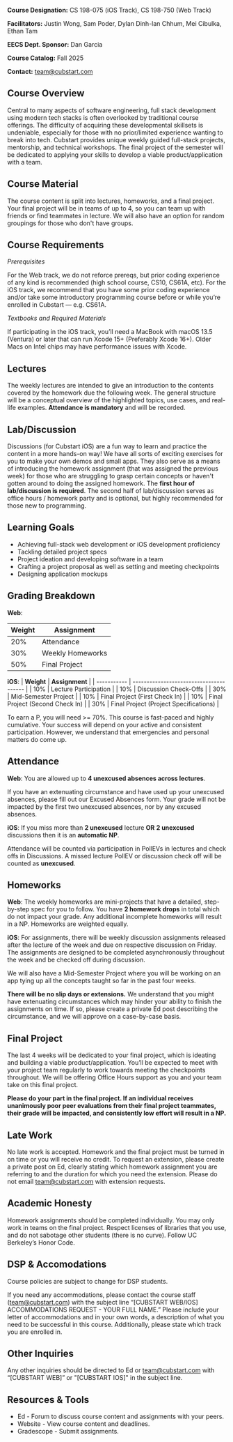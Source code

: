 **Course Designation:** CS 198-075 (iOS Track), CS 198-750 (Web Track)

**Facilitators:** Justin Wong, Sam Poder, Dylan Dinh-lan Chhum, Mei Cibulka, Ethan Tam

**EECS Dept. Sponsor:** Dan Garcia

**Course Catalog:** Fall 2025

**Contact:** team@cubstart.com

## Course Overview

Central to many aspects of software engineering, full stack development using modern tech stacks is often overlooked by traditional course offerings. The difficulty of acquiring these developmental skillsets is undeniable, especially for those with no prior/limited experience wanting to break into tech. Cubstart provides unique weekly guided full-stack projects, mentorship, and technical workshops. The final project of the semester will be dedicated to applying your skills to develop a viable product/application with a team.

## Course Material

The course content is split into lectures, homeworks, and a final project. Your final project will be in teams of up to 4, so you can team up with friends or find teammates in lecture. We will also have an option for random groupings for those who don't have groups.

## Course Requirements

_Prerequisites_

For the Web track, we do not reforce prereqs, but prior coding experience of any kind is recommended (high school course, CS10, CS61A, etc). For the iOS track, we recommend that you have some prior coding experience and/or take some introductory programming course before or while you’re enrolled in Cubstart — e.g. CS61A.

_Textbooks and Required Materials_

If participating in the iOS track, you’ll need a MacBook with macOS 13.5 (Ventura) or later that can run Xcode 15+ (Preferably Xcode 16+). Older Macs on Intel chips may have performance issues with Xcode.

## Lectures

The weekly lectures are intended to give an introduction to the contents covered by the homework due the following week. The general structure will be a conceptual overview of the highlighted topics, use cases, and real-life examples. **Attendance is mandatory** and will be recorded.

## Lab/Discussion

Discussions (for Cubstart iOS) are a fun way to learn and practice the content in a more hands-on way! We have all sorts of exciting exercises for you to make your own demos and small apps. They also serve as a means of introducing the homework assignment (that was assigned the previous week) for those who are struggling to grasp certain concepts or haven't gotten around to doing the assigned homework. 
The **first hour of lab/discussion is required**. The second half of lab/discussion serves as office hours / homework party and is optional, but highly recommended for those new to programming.

## Learning Goals
- Achieving full-stack web development or iOS development proficiency
- Tackling detailed project specs
- Project ideation and developing software in a team
- Crafting a project proposal as well as setting and meeting checkpoints
- Designing application mockups

## Grading Breakdown

**Web**:

| **Weight**  | **Assignment**                          |
| ----------- | --------------------------------------- |
| 20%         | Attendance                              |
| 30%         | Weekly Homeworks                        |
| 50%         | Final Project                           |

**iOS**:
| **Weight**  | **Assignment**                          |
| ----------- | --------------------------------------- |
| 10%         | Lecture Participation                   |
| 10%         | Discussion Check-Offs                   |
| 30%         | Mid-Semester Project                    |
| 10%         | Final Project (First Check In)          |
| 10%         | Final Project (Second Check In)         |
| 30%         | Final Project (Project Specifications)  |

To earn a P, you will need >= 70%. This course is fast-paced and highly cumulative. Your success will depend on your active and consistent participation. However, we understand that emergencies and personal matters do come up.

## Attendance

**Web**: You are allowed up to **4 unexcused absences across lectures**.

If you have an extenuating circumstance and have used up your unexcused absences, please fill out our Excused Absences form. Your grade will not be impacted by the first two unexcused absences, nor by any excused absences.

**iOS**: If you miss more than **2 unexcused** lecture **OR** **2 unexcused** discussions then it is an **automatic NP**. 

Attendance will be counted via participation in PollEVs in lectures and check offs in Discussions. A missed lecture PollEV or discussion check off will be counted as **unexcused**.

## Homeworks

**Web**:
The weekly homeworks are mini-projects that have a detailed, step-by-step spec for you to follow. You have **2 homework drops** in total which do not impact your grade. Any additional incomplete homeworks will result in a NP. Homeworks are weighted equally.

**iOS**: 
For assignments, there will be weekly discussion assignments released after the lecture of the week and due on respective discussion on Friday. The assignments are designed to be completed asynchronously throughout the week and be checked off during discussion. 

We will also have a Mid-Semester Project where you will be working on an app tying up all the concepts taught so far in the past four weeks. 

**There will be no slip days or extensions.** We understand that you might have extenuating circumstances which may hinder your ability to finish the assignments on time. If so, please create a private Ed post describing the circumstance, and we will approve on a case-by-case basis. 

## Final Project

The last 4 weeks will be dedicated to your final project, which is ideating and building a viable product/application. You’ll be expected to meet with your project team regularly to work towards meeting the checkpoints throughout. We will be offering Office Hours support as you and your team take on this final project.

**Please do your part in the final project. If an individual receives unanimously poor peer evaluations from their final project teammates, their grade will be impacted, and consistently low effort will result in a NP.**

## Late Work

No late work is accepted. Homework and the final project must be turned in on time or you will receive no credit. To request an extension, please create a private post on Ed, clearly stating which homework assignment you are referring to and the duration for which you need the extension. Please do not email team@cubstart.com with extension requests.

## Academic Honesty

Homework assignments should be completed individually. You may only work in teams on the final project. Respect licenses of libraries that you use, and do not sabotage other students (there is no curve). Follow UC Berkeley’s Honor Code.

## DSP & Accomodations

Course policies are subject to change for DSP students.

If you need any accommodations, please contact the course staff (team@cubstart.com) with the subject line “[CUBSTART WEB/IOS] ACCOMMODATIONS REQUEST - YOUR FULL NAME.” Please include your letter of accommodations and in your own words, a description of what you need to be successful in this course. Additionally, please state which track you are enrolled in.

## Other Inquiries

Any other inquiries should be directed to Ed or team@cubstart.com with “[CUBSTART WEB]”  or "[CUBSTART IOS]" in the subject line.

## Resources & Tools
- Ed - Forum to discuss course content and assignments with your peers.
- Website - View course content and deadlines.
- Gradescope - Submit assignments.

